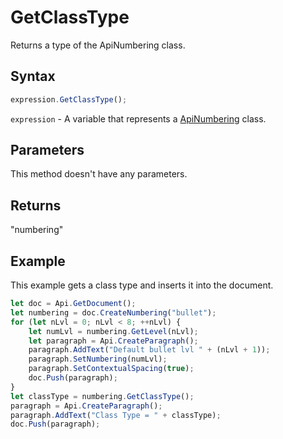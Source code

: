 # GetClassType

Returns a type of the ApiNumbering class.

## Syntax

```javascript
expression.GetClassType();
```

`expression` - A variable that represents a [ApiNumbering](../ApiNumbering.md) class.

## Parameters

This method doesn't have any parameters.

## Returns

"numbering"

## Example

This example gets a class type and inserts it into the document.

```javascript editor-docx
let doc = Api.GetDocument();
let numbering = doc.CreateNumbering("bullet");
for (let nLvl = 0; nLvl < 8; ++nLvl) {
	let numLvl = numbering.GetLevel(nLvl);
	let paragraph = Api.CreateParagraph();
	paragraph.AddText("Default bullet lvl " + (nLvl + 1));
	paragraph.SetNumbering(numLvl);
	paragraph.SetContextualSpacing(true);
	doc.Push(paragraph);
}
let classType = numbering.GetClassType();
paragraph = Api.CreateParagraph();
paragraph.AddText("Class Type = " + classType);
doc.Push(paragraph);
```
